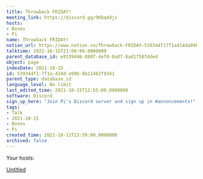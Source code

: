 ```yaml
---
title: Throwback FRIDAY!
meeting_link: https://discord.gg/9Kbq4djs
hosts:
- Bones
- Pi
name: Throwback FRIDAY!
notion_url: https://www.notion.so/Throwback-FRIDAY-539344f17f1a414da99b8b114b2f9341
talktime: 2021-10-15T21:00:00.0000000
parent_database_id: e9339446-880f-4ef0-8ad7-8ad1f507dded
object: page
indexDate: 2021-10-15
id: 539344f1-7f1a-414d-a99b-8b114b2f9341
parent_type: database_id
language_level: No limit
last_edited_time: 2021-10-15T12:55:00.0000000
software: Discord
sign_up_here: "Join Pi's Discord server and sign up in #annoncements!"
tags:
- Talk
- 2021-10-15
- Bones
- Pi
created_time: 2021-10-11T13:59:00.0000000
archived: false
---
```




Your hosts:

[Untitled](https://www.notion.so/482e61b02b9c4456b2b4fe86bb7544c6)   





